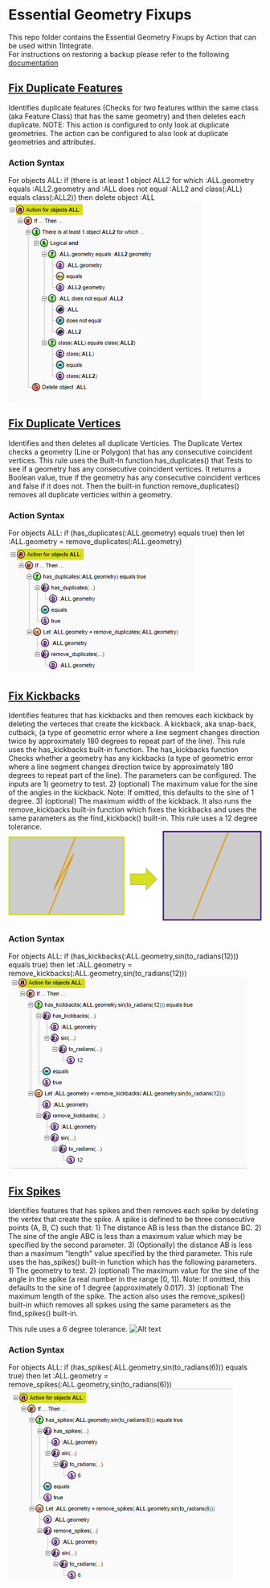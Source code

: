 # Essential Geometry Fixups
This repo folder contains the Essential Geometry Fixups by Action that can be used within 1Integrate.  
For instructions on restoring a backup please refer to the following [documentation](https://1spatial.com/documentation/1integrate/v2_3/Topics/Backup_Restore.htm?Highlight=Restore%20Backup%20Rules)

## [Fix Duplicate Features](FixDuplicateFeatureAction.xml)
Identifies duplicate features (Checks for two features within the same class (aka Feature Class) that has the same geometry) and then deletes each duplicate.  NOTE: This action is configured to only look at duplicate geometries.  The action can be configured to also look at duplicate geometries and attributes. 
### Action Syntax
For objects ALL: if (there is at least 1 object ALL2 for which :ALL.geometry equals :ALL2.geometry and :ALL does not equal :ALL2 and class(:ALL) equals class(:ALL2)) then delete object :ALL
![Alt text](img/RemoveDuplicateFeatureAction.png?raw=true "Remove Duplicate Features Action")

## [Fix Duplicate Vertices](FixDuplicateVerticiesAction.xml)
Identifies and then deletes all duplicate Verticies.  The Duplicate Vertex checks a geometry (Line or Polygon) that has any consecutive coincident vertices.  This rule uses the Built-In function has_duplicates() that Tests to see if a geometry has any consecutive coincident vertices.  It returns a Boolean value, true if the geometry has any consecutive coincident vertices and false if it does not.  Then the built-in function remove_duplicates() removes all duplicate verticies within a geometry.
### Action Syntax
For objects ALL: if (has_duplicates(:ALL.geometry) equals true) then let :ALL.geometry = remove_duplicates(:ALL.geometry)
![Alt text](img/RemoveDuplicateVertexAction.png?raw=true "Remove Duplicate Vertex Action")

## [Fix Kickbacks](FixKickbacksAction.xml)
Identifies features that has kickbacks and then removes each kickback by deleting the verteces that create the kickback. A kickback, aka snap-back, cutback, (a type of geometric error where a line segment changes direction twice by approximately 180 degrees to repeat part of the line).  This rule uses the has_kickbacks built-in function.  The has_kickbacks function Checks whether a geometry has any kickbacks (a type of geometric error where a line segment changes direction twice by approximately 180 degrees to repeat part of the line).  The parameters can be configured.  The inputs are 1) geometry to test. 2) (optional) The maximum value for the sine of the angles in the kickback. Note: If omitted, this defaults to the sine of 1 degree. 3) (optional) The maximum width of the kickback.  It also runs the remove_kickbacks built-in function which fixes the kickbacks and uses the same parameters as the find_kickback() built-in.
This rule uses a 12 degree tolerance.
![Alt text](img/KickbackFix.png?raw=true "Kickback Fixup Example")

### Action Syntax
For objects ALL: if (has_kickbacks(:ALL.geometry,sin(to_radians(12))) equals true) then let :ALL.geometry = remove_kickbacks(:ALL.geometry,sin(to_radians(12)))
![Alt text](img/RemoveKickbacksAction.png?raw=true "Kickback Fix Action")


## [Fix Spikes](FixSpikesAction.xml)
Identifies features that has spikes and then removes each spike by deleting the vertex that create the spike.  A spike is defined to be three consecutive points (A, B, C) such that: 1) The distance AB is less than the distance BC. 2) The sine of the angle ABC is less than a maximum value which may be specified by the second parameter. 3) (Optionally) the distance AB is less than a maximum "length" value specified by the third parameter.  This rule uses the has_spikes() built-in function which has the following parameters.  1) The geometry to test. 2) (optional) The maximum value for the sine of the angle in the spike (a real number in the range [0, 1]). Note: If omitted, this defaults to the sine of 1 degree (approximately 0.017). 3) (optional) The maximum length of the spike.  The action also uses the remove_spikes() built-in which removes all spikes using the same parameters as the find_spikes() built-in.

This rule uses a 6 degree tolerance.
![Alt text](SpikeFix.png?raw=true "Spike Fixup Example")

### Action Syntax
For objects ALL: if (has_spikes(:ALL.geometry,sin(to_radians(6))) equals true) then let :ALL.geometry = remove_spikes(:ALL.geometry,sin(to_radians(6)))
![Alt text](img/RemoveSpikesAction.png?raw=true "Spike Fix Action")
